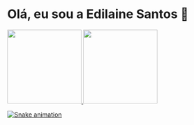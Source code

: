 <h1 align="left">Olá, eu sou a Edilaine Santos 👋</h1>

<div align="left">
  <a href="https://github.com/edilaine-as">
  <img height="170px" src="https://github-readme-stats.vercel.app/api?username=edilaine-as&show_icons=true&theme=kacho_ga&include_all_commits=true&count_private=true"/>
  <img height="170px" src="https://github-readme-stats.vercel.app/api/top-langs/?username=edilaine-as&layout=compact&langs_count=7&theme=kacho_ga"/>
</div>
  
![Snake animation](https://github.com/edilaine-as)  

